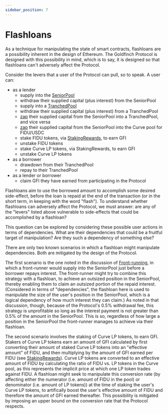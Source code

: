 ```yaml
---
sidebar_position: 7
---
```


# Flashloans

As a technique for manipulating the state of smart contracts, flashloans are a possibility inherent in the design of Ethereum. The Goldfinch Protocol is designed with this possibility in mind, which is to say, it is designed so that flashloans can't adversely affect the Protocol.

Consider the levers that a user of the Protocol can pull, so to speak. A user can:
- as a lender
  - supply into the [SeniorPool](./contracts/core/SeniorPool)
  - withdraw their supplied capital (plus interest) from the SeniorPool
  - supply into a [TranchedPool](./contracts/core/TranchedPool)
  - withdraw their supplied capital (plus interest) from a TranchedPool
  - [zap](./contracts/core/Zapper) their supplied capital from the SeniorPool into a TranchedPool, and vice versa
  - [zap](./contracts/core/Zapper) their supplied capital from the SeniorPool into the Curve pool for FIDU/USDC
  - stake FIDU tokens, via [StakingRewards](./contracts/rewards/StakingRewards), to earn GFI
  - unstake FIDU tokens
  - stake Curve LP tokens, via StakingRewards, to earn GFI
  - unstake Curve LP tokens
- as a borrower
  - drawdown from their TranchedPool
  - repay to their TranchedPool
- as a lender or borrower
  - claim GFI they have earned from participating in the Protocol

Flashloans aim to use the borrowed amount to accomplish some desired side-effect, before the loan is repaid at the end of the transaction (or in the short term, in keeping with the word "flash"). To understand whether flashloans can adversely affect the Protocol, we must answer: are any of the "levers" listed above vulnerable to side-effects that could be accomplished by a flashloan?

This question can be explored by considering these possible user actions in terms of dependencies. What are their dependencies that could be a fruitful target of manipulation? Are they such a dependency of something else?

There are only two known scenarios in which a flashloan might manipulate dependencies. Both are mitigated by the design of the Protocol.

The first scenario is the one noted in the discussion of [Front-running](./front-running), in which a front-runner would supply into the SeniorPool just before a borrower repays interest. The front-runner might try to combine this strategy with a flashloan, to achieve an outsized position in the SeniorPool, thereby enabling them to claim an outsized portion of the repaid interest. (Considered in terms of "dependencies", the flashloan here is used to manipulate the size of the user's position in the SeniorPool, which is a logical dependency of how much interest they can claim.) As noted in that discussion, though, because of the Protocol's 0.5% withdrawal fee, this strategy is unprofitable so long as the interest payment is not greater than 0.5% of the amount in the SeniorPool. This is so, regardless of how large a position in the SeniorPool the front-runner manages to achieve via their flashloan.

The second scenario involves the staking of Curve LP tokens, to earn GFI. Stakers of Curve LP tokens earn an amount of GFI calculated by first converting their amount of staked Curve LP tokens into an "effective amount" of FIDU, and then multiplying by the amount of GFI earned per FIDU (see [StakingRewards](./contracts/rewards/StakingRewards)). Curve LP tokens are converted to an effective amount of FIDU by calculating the ratio of FIDU vs. LP tokens in the Curve pool, as this represents the implicit price at which one LP token trades against FIDU. A flashloan might seek to manipulate this conversion rate (by affecting either the numerator (i.e. amount of FIDU in the pool) or denominator (i.e. amount of LP tokens)) at the time of staking the user's Curve LP tokens, to artifically boost the user's effective amount of FIDU and therefore the amount of GFI earned thereafter. This possibility is mitigated by imposing an upper bound on the conversion rate that the Protocol respects.
